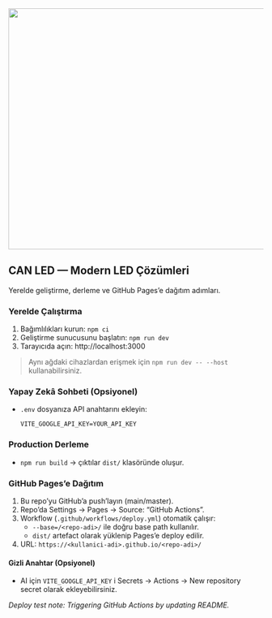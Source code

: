 <div align="center">
<img width="1200" height="475" alt="GHBanner" src="https://github.com/user-attachments/assets/0aa67016-6eaf-458a-adb2-6e31a0763ed6" />
</div>

## CAN LED — Modern LED Çözümleri

Yerelde geliştirme, derleme ve GitHub Pages’e dağıtım adımları.

### Yerelde Çalıştırma
1. Bağımlılıkları kurun: `npm ci`
2. Geliştirme sunucusunu başlatın: `npm run dev`
3. Tarayıcıda açın: http://localhost:3000

> Aynı ağdaki cihazlardan erişmek için `npm run dev -- --host` kullanabilirsiniz.

### Yapay Zekâ Sohbeti (Opsiyonel)
- `.env` dosyanıza API anahtarını ekleyin:
  ```
  VITE_GOOGLE_API_KEY=YOUR_API_KEY
  ```

### Production Derleme
- `npm run build` → çıktılar `dist/` klasöründe oluşur.

### GitHub Pages’e Dağıtım
1. Bu repo’yu GitHub’a push’layın (main/master).
2. Repo’da Settings → Pages → Source: “GitHub Actions”.
3. Workflow (`.github/workflows/deploy.yml`) otomatik çalışır:
   - `--base=/<repo-adi>/` ile doğru base path kullanılır.
   - `dist/` artefact olarak yüklenip Pages’e deploy edilir.
4. URL: `https://<kullanici-adi>.github.io/<repo-adi>/`

#### Gizli Anahtar (Opsiyonel)
- AI için `VITE_GOOGLE_API_KEY` i Secrets → Actions → New repository secret olarak ekleyebilirsiniz.

_Deploy test note: Triggering GitHub Actions by updating README._
